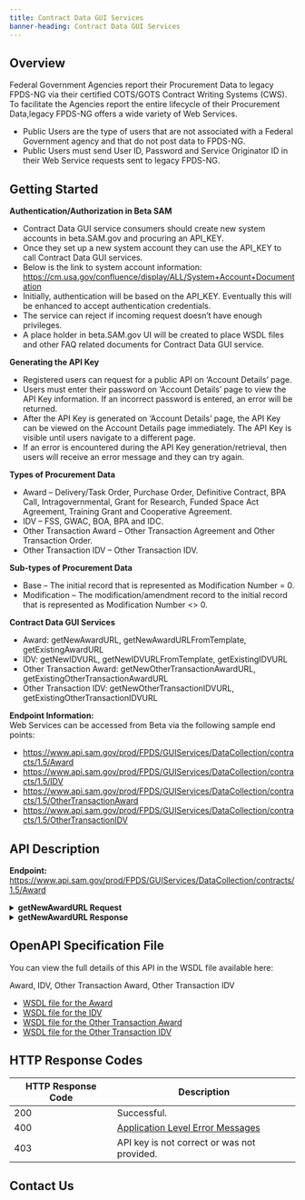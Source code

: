 ```yaml
---
title: Contract Data GUI Services
banner-heading: Contract Data GUI Services
---
```


<link rel="stylesheet" type="text/css" href="../../assets/swaggerui-dist/swagger-ui.css" >

## Overview
Federal Government Agencies report their Procurement Data to legacy FPDS-NG via their certified COTS/GOTS Contract Writing Systems (CWS).
To facilitate the Agencies report the entire lifecycle of their Procurement Data,legacy FPDS-NG offers a wide variety of Web Services. 

* Public Users are the type of users that are not associated with a Federal Government agency and that do not post data to FPDS-NG.
* Public Users must send User ID, Password and Service Originator ID in their Web Service requests sent to legacy FPDS-NG.

## Getting Started
**Authentication/Authorization in Beta SAM**
* Contract Data GUI service consumers should create new system accounts in beta.SAM.gov and procuring an API_KEY. 
* Once they set up a new system account they can use the API_KEY to call Contract Data GUI services. 
* Below is the link to system account information:
  https://cm.usa.gov/confluence/display/ALL/System+Account+Documentation
* Initially, authentication will be based on the API_KEY. Eventually this will be enhanced to accept authentication credentials.
* The service can reject if incoming request doesn’t have enough privileges.   
* A place holder in beta.SAM.gov UI will be created to place WSDL files and other FAQ related documents for Contract Data GUI service.

**Generating the API Key**
* Registered users can request for a public API on ‘Account Details’ page.
* Users must enter their password on ‘Account Details’ page to view the API Key information. If an incorrect password is entered, an error will be returned.
* After the API Key is generated on ‘Account Details’ page, the API Key can be viewed on the Account Details page immediately.
  The API Key is visible until users navigate to a different page.
* If an error is encountered during the API Key generation/retrieval, then users will receive an error message and they can try again.

**Types of Procurement Data**
* Award – Delivery/Task Order, Purchase Order, Definitive Contract, BPA Call, Intragovernmental, Grant for Research, Funded Space Act Agreement, Training Grant and Cooperative Agreement.
* IDV – FSS, GWAC, BOA, BPA and IDC.
* Other Transaction Award – Other Transaction Agreement and Other Transaction Order.
* Other Transaction IDV – Other Transaction IDV.

**Sub-types of Procurement Data**
* Base – The initial record that is represented as Modification Number = 0.
* Modification – The modification/amendment record to the initial record that is represented as Modification Number <> 0.

**Contract Data GUI Services**
* Award: getNewAwardURL, getNewAwardURLFromTemplate, getExistingAwardURL
* IDV: getNewIDVURL, getNewIDVURLFromTemplate, getExistingIDVURL
* Other Transaction Award: getNewOtherTransactionAwardURL, getExistingOtherTransactionAwardURL
* Other Transaction IDV: getNewOtherTransactionIDVURL, getExistingOtherTransactionIDVURL

**Endpoint Information:**<br>
Web Services can be accessed from Beta via the following sample end points:
*	https://www.api.sam.gov/prod/FPDS/GUIServices/DataCollection/contracts/1.5/Award 
*	https://www.api.sam.gov/prod/FPDS/GUIServices/DataCollection/contracts/1.5/IDV 
*	https://www.api.sam.gov/prod/FPDS/GUIServices/DataCollection/contracts/1.5/OtherTransactionAward 
*	https://www.api.sam.gov/prod/FPDS/GUIServices/DataCollection/contracts/1.5/OtherTransactionIDV

 

## API Description

**Endpoint:** https://www.api.sam.gov/prod/FPDS/GUIServices/DataCollection/contracts/1.5/Award 
<details>
<summary><b>getNewAwardURL Request</b></summary>
<p>
<code><pre>
&lt;?xml version="1.0" encoding="UTF-8"?&gt;
&lt;soapenv:Envelope xmlns:soapenv="http://schemas.xmlsoap.org/soap/envelope/" xmlns:fpds="https://www.fpds.gov/FPDS" xmlns:urn="urn:FPDS.GUIServices.DataCollection.contracts.Award"&gt;
   &lt;soapenv:Header /&gt;
   &lt;soapenv:Body&gt;
      &lt;urn:getNewAwardURL&gt;
         &lt;authenticationKey&gt;
            &lt;fpds:apiKey/&gt;
         &lt;/authenticationKey&gt;
         &lt;award version="?"&gt;
            &lt;fpds:awardID&gt;
               &lt;fpds:awardContractID&gt;
                  &lt;fpds:agencyID name="?" departmentID="?" departmentName="?"&gt;9700&lt;/fpds:agencyID&gt;
                  &lt;fpds:PIID&gt;FA252119VJMJM&lt;/fpds:PIID&gt;
               &lt;/fpds:awardContractID&gt;
            &lt;/fpds:awardID&gt;
            &lt;fpds:relevantContractDates&gt;
               &lt;fpds:signedDate&gt;2018-10-11 00:00:00&lt;/fpds:signedDate&gt;
            &lt;/fpds:relevantContractDates&gt;
            &lt;fpds:purchaserInformation&gt;
               &lt;fpds:contractingOfficeAgencyID name="?" departmentID="?" departmentName="?"&gt;5700&lt;/fpds:contractingOfficeAgencyID&gt;
               &lt;fpds:contractingOfficeID name="?" regionCode="?"&gt;FA2521&lt;/fpds:contractingOfficeID&gt;
            &lt;/fpds:purchaserInformation&gt;
            &lt;fpds:contractData&gt;
               &lt;fpds:contractActionType description="?" part8OrPart13="?"&gt;B&lt;/fpds:contractActionType&gt;
            &lt;/fpds:contractData&gt;
         &lt;/award&gt;
      &lt;/urn:getNewAwardURL&gt;
   &lt;/soapenv:Body&gt;
&lt;/soapenv:Envelope&gt;
</pre></code></p>
</details>

<details>
<summary><b>getNewAwardURL Response</b></summary>
<p>
<code><pre>
&lt;?xml version="1.0" encoding="UTF-8"?&gt;
&lt;soapenv:Envelope xmlns:soapenv="http://schemas.xmlsoap.org/soap/envelope/" xmlns:xsd="http://www.w3.org/2001/XMLSchema" xmlns:xsi="http://www.w3.org/2001/XMLSchema-instance"&gt;
   &lt;soapenv:Body&gt;
      &lt;ns1:getNewAwardURLResponse xmlns:ns1="urn:FPDS.GUIServices.DataCollection.contracts.Award" soapenv:encodingStyle="http://schemas.xmlsoap.org/soap/encoding/"&gt;
         &lt;ns1:getNewAwardURLResponse xmlns:ns1="https://www.fpds.gov/FPDS"&gt;
            &lt;ns1:requestNumber&gt;2086954286&lt;/ns1:requestNumber&gt;
            &lt;ns1:confirmationNumber&gt;1023905113&lt;/ns1:confirmationNumber&gt;
            &lt;ns1:outputMessages&gt;
               &lt;ns1:listOfErrors /&gt;
               &lt;ns1:listOfWarnings /&gt;
               &lt;ns1:listOfInfoMessages /&gt;
            &lt;/ns1:outputMessages&gt;
            &lt;ns1:awardURL&gt;https://beta.fpds.gov/common/jsp/LaunchWebPage.jsp?command=execute&amp;requestid=85088361&amp;version=1.5&lt;/ns1:awardURL&gt;
         &lt;/ns1:getNewAwardURLResponse&gt;
      &lt;/ns1:getNewAwardURLResponse&gt;
   &lt;/soapenv:Body&gt;
&lt;/soapenv:Envelope&gt;
</pre></code></p>
</details>



## OpenAPI Specification File 
You can view the full details of this API in the WSDL file available here: 

Award, IDV, Other Transaction Award, Other Transaction IDV
* <a href="v1/Award.wsdl">WSDL file for the Award</a>
* <a href="v1/IDV.wsdl">WSDL file for the IDV</a>
* <a href="v1/OtherTransactionAward.wsdl">WSDL file for the Other Transaction Award</a>
* <a href="v1/OtherTransactionIDV.wsdl">WSDL file for the Other Transaction IDV</a>



## HTTP Response Codes

| HTTP Response Code | Description |
| ---- | ----------- |
| 200 | Successful. |
| 400 | <a href="v1/FPDS-NG_V1.5_Data_Validation_rules_document.doc"/>Application Level Error Messages</a>  |
| 403 | API key is not correct or was not provided. |


## Contact Us
